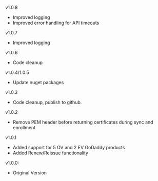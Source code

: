 v1.0.8
- Improved logging
- Improved error handling for API timeouts

v1.0.7
- Improved logging

v1.0.6  
- Code cleanup

v1.0.4/1.0.5  
- Update nuget packages

v1.0.3  
- Code cleanup, publish to github. 

v1.0.2  
- Remove PEM header before returning certificates during sync and enrollment  

v1.0.1  
- Added support for 5 OV and 2 EV GoDaddy products  
- Added Renew/Reissue functionality  

v1.0.0:  
- Original Version  


 
  


